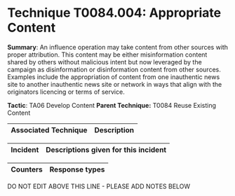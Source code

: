 # Technique T0084.004: Appropriate Content

**Summary**: An influence operation may take content from other sources with proper attribution. This content may be either misinformation content shared by others without malicious intent but now leveraged by the campaign as disinformation or disinformation content from other sources. Examples include the appropriation of content from one inauthentic news site to another inauthentic news site or network in ways that align with the originators licencing or terms of service.

**Tactic**: TA06 Develop Content **Parent Technique:** T0084 Reuse Existing Content


| Associated Technique | Description |
| --------- | ------------------------- |



| Incident | Descriptions given for this incident |
| -------- | -------------------- |



| Counters | Response types |
| -------- | -------------- |


DO NOT EDIT ABOVE THIS LINE - PLEASE ADD NOTES BELOW